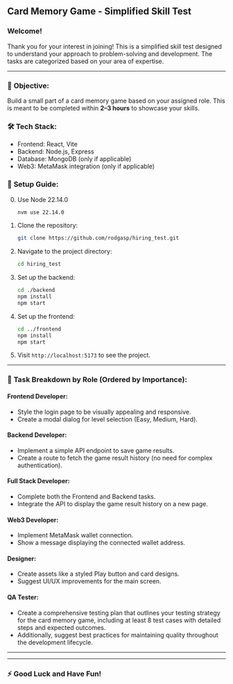 
## Card Memory Game - Simplified Skill Test

### Welcome!
Thank you for your interest in joining! This is a simplified skill test designed to understand your approach to problem-solving and development. The tasks are categorized based on your area of expertise.

---

### 🎯 **Objective:**
Build a small part of a card memory game based on your assigned role. This is meant to be completed within **2–3 hours** to showcase your skills.

### 🛠️ **Tech Stack:**
- Frontend: React, Vite
- Backend: Node.js, Express
- Database: MongoDB (only if applicable)
- Web3: MetaMask integration (only if applicable)

### 🚀 **Setup Guide:**

0. Use Node 22.14.0
   ```bash
   nvm use 22.14.0
   ```

1. Clone the repository:
   ```bash
   git clone https://github.com/rodgasp/hiring_test.git
   ```
2. Navigate to the project directory:
   ```bash
   cd hiring_test
   ```
3. Set up the backend:
   ```bash
   cd ./backend
   npm install
   npm start
   ```
4. Set up the frontend:
   ```bash
   cd ../frontend
   npm install
   npm start
   ```
5. Visit `http://localhost:5173` to see the project.

---

### 🧩 **Task Breakdown by Role (Ordered by Importance):**

#### **Frontend Developer:**
- Style the login page to be visually appealing and responsive.
- Create a modal dialog for level selection (Easy, Medium, Hard).

#### **Backend Developer:**
- Implement a simple API endpoint to save game results.
- Create a route to fetch the game result history (no need for complex authentication).

#### **Full Stack Developer:**
- Complete both the Frontend and Backend tasks.
- Integrate the API to display the game result history on a new page.

#### **Web3 Developer:**
- Implement MetaMask wallet connection.
- Show a message displaying the connected wallet address.

#### **Designer:**
- Create assets like a styled Play button and card designs.
- Suggest UI/UX improvements for the main screen.

#### **QA Tester:**
- Create a comprehensive testing plan that outlines your testing strategy for the card memory game, including at least 8 test cases with detailed steps and expected outcomes.  
- Additionally, suggest best practices for maintaining quality throughout the development lifecycle.

---

---

### ⚡ **Good Luck and Have Fun!**
